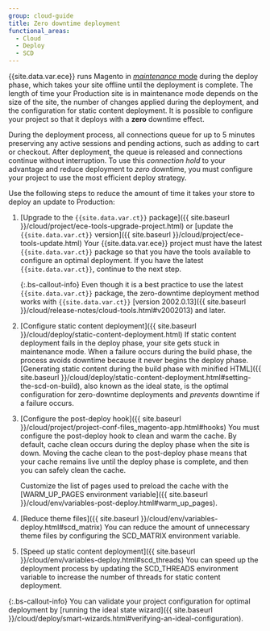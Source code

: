 ```yaml
---
group: cloud-guide
title: Zero downtime deployment
functional_areas:
  - Cloud
  - Deploy
  - SCD
---
```


{{site.data.var.ece}} runs Magento in [_maintenance_ mode]({{site.baseurl}}/config-guide/bootstrap/magento-modes.html#maintenance-mode) during the deploy phase, which takes your site offline until the deployment is complete. The length of time your Production site is in maintenance mode depends on the size of the site, the number of changes applied during the deployment, and the configuration for static content deployment. It is possible to configure your project so that it deploys with a **zero** downtime effect.

During the deployment process, all connections queue for up to 5 minutes preserving any active sessions and pending actions, such as adding to cart or checkout. After deployment, the queue is released and connections continue without interruption. To use this _connection hold_ to your advantage and reduce deployment to _zero_ downtime, you must configure your project to use the most efficient deploy strategy.

Use the following steps to reduce the amount of time it takes your store to deploy an update to Production:

1. [Upgrade to the `{{site.data.var.ct}}` package]({{ site.baseurl }}/cloud/project/ece-tools-upgrade-project.html) or [update the `{{site.data.var.ct}}` version]({{ site.baseurl }}/cloud/project/ece-tools-update.html)
   Your {{site.data.var.ece}} project must have the latest `{{site.data.var.ct}}` package so that you have the tools available to configure an optimal deployment. If you have the latest `{{site.data.var.ct}}`, continue to the next step.

   {:.bs-callout-info}
   Even though it is a best practice to use the latest `{{site.data.var.ct}}` package, the zero-downtime deployment method works with `{{site.data.var.ct}}` [version 2002.0.13]({{ site.baseurl }}/cloud/release-notes/cloud-tools.html#v2002013) and later.

1. [Configure static content deployment]({{ site.baseurl }}/cloud/deploy/static-content-deployment.html)
   If static content deployment fails in the deploy phase, your site gets stuck in maintenance mode. When a failure occurs during the build phase, the process avoids downtime because it never begins the deploy phase. [Generating static content during the build phase with minified HTML]({{ site.baseurl }}/cloud/deploy/static-content-deployment.html#setting-the-scd-on-build), also known as the ideal state, is the optimal configuration for zero-downtime deployments and _prevents_ downtime if a failure occurs.

1. [Configure the post-deploy hook]({{ site.baseurl }}/cloud/project/project-conf-files_magento-app.html#hooks)
   You must configure the post-deploy hook to clean and warm the cache. By default, cache clean occurs during the deploy phase when the site is down. Moving the cache clean to the post-deploy phase means that your cache remains live until the deploy phase is complete, and then you can safely clean the cache.

   Customize the list of pages used to preload the cache with the [WARM_UP_PAGES environment variable]({{ site.baseurl }}/cloud/env/variables-post-deploy.html#warm_up_pages).

1. [Reduce theme files]({{ site.baseurl }}/cloud/env/variables-deploy.html#scd_matrix)
   You can reduce the amount of unnecessary theme files by configuring the SCD\_MATRIX environment variable.

1. [Speed up static content deployment]({{ site.baseurl }}/cloud/env/variables-deploy.html#scd_threads)
   You can speed up the deployment process by updating the  SCD\_THREADS environment variable to increase the number of threads for static content deployment.

{:.bs-callout-info}
You can validate your project configuration for optimal deployment by [running the ideal state wizard]({{ site.baseurl }}/cloud/deploy/smart-wizards.html#verifying-an-ideal-configuration).
